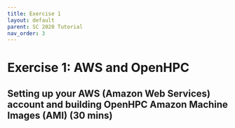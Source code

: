 ```yaml
---
title: Exercise 1
layout: default
parent: SC 2020 Tutorial
nav_order: 3
---
```



# Exercise 1: AWS and OpenHPC
## Setting up your AWS (Amazon Web Services) account and building OpenHPC Amazon Machine Images (AMI) (30 mins)



